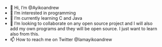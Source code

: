 - 👋 Hi, I’m @Ayikoandrew
- 👀 I’m interested in programming 
- 🌱 I’m currently learning C and Java
- 💞️ I’m looking to collaborate on any open source project and I will also add my own programs and they will be open source. I just want to learn also from this.
- 📫 How to reach me on Twitter @Iamayikoandrew

<!---
Ayikoandrew/Ayikoandrew is a ✨ special ✨ repository because its `README.md` (this file) appears on your GitHub profile.
You can click the Preview link to take a look at your changes.
--->
